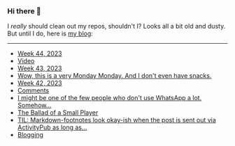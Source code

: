 ### Hi there 👋

I _really_ should clean out my repos, shouldn't I? Looks all a bit old and dusty. But until I do, here is [my blog](https://lostfocus.de/):

--- 

<!-- POST-LIST:START -->
- [Week 44, 2023](https://lostfocus.de/2023/11/07/week-44-2023/)
- [Video](https://lostfocus.de/2023/11/04/231413/)
- [Week 43, 2023](https://lostfocus.de/2023/11/01/week-43-2023/)
- [Wow, this is a very Monday Monday. And I don&#39;t even have snacks.](https://lostfocus.de/2023/10/23/231736/)
- [Week 42, 2023](https://lostfocus.de/2023/10/22/week-42-2023/)
- [Comments](https://lostfocus.de/2023/10/20/comments/)
- [I might be one of the few people who don&#39;t use WhatsApp a lot. Somehow…](https://lostfocus.de/2023/10/19/231720/)
- [The Ballad of a Small Player](https://lostfocus.de/2023/10/19/the-ballad-of-a-small-player/)
- [TIL: Markdown-footnotes look okay-ish when the post is sent out via ActivityPub as long as…](https://lostfocus.de/2023/10/18/231713/)
- [Blogging](https://lostfocus.de/2023/10/18/blogging-3/)
<!-- POST-LIST:END -->

<!--
**lostfocus/lostfocus** is a ✨ _special_ ✨ repository because its `README.md` (this file) appears on your GitHub profile.

Here are some ideas to get you started:

- 🔭 I’m currently working on ...
- 🌱 I’m currently learning ...
- 👯 I’m looking to collaborate on ...
- 🤔 I’m looking for help with ...
- 💬 Ask me about ...
- 📫 How to reach me: ...
- 😄 Pronouns: ...
- ⚡ Fun fact: ...
-->
